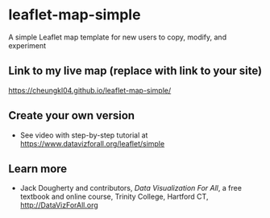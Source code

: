 # leaflet-map-simple
A simple Leaflet map template for new users to copy, modify, and experiment

## Link to my live map (replace with link to your site)

https://cheungkl04.github.io/leaflet-map-simple/

## Create your own version
- See video with step-by-step tutorial at https://www.datavizforall.org/leaflet/simple

## Learn more
- Jack Dougherty and contributors, *Data Visualization For All*, a free textbook and online course, Trinity College, Hartford CT, http://DataVizForAll.org
